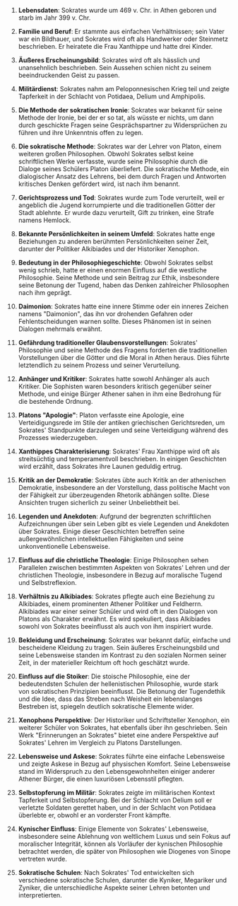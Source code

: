 1. **Lebensdaten**: Sokrates wurde um 469 v. Chr. in Athen geboren und starb im Jahr 399 v. Chr.
    
2. **Familie und Beruf**: Er stammte aus einfachen Verhältnissen; sein Vater war ein Bildhauer, und Sokrates wird oft als Handwerker oder Steinmetz beschrieben. Er heiratete die Frau Xanthippe und hatte drei Kinder.
    
3. **Äußeres Erscheinungsbild**: Sokrates wird oft als hässlich und unansehnlich beschrieben. Sein Aussehen schien nicht zu seinem beeindruckenden Geist zu passen.
    
4. **Militärdienst**: Sokrates nahm am Peloponnesischen Krieg teil und zeigte Tapferkeit in der Schlacht von Potidaea, Delium und Amphipolis.
    
5. **Die Methode der sokratischen Ironie**: Sokrates war bekannt für seine Methode der Ironie, bei der er so tat, als wüsste er nichts, um dann durch geschickte Fragen seine Gesprächspartner zu Widersprüchen zu führen und ihre Unkenntnis offen zu legen.
    
6. **Die sokratische Methode**: Sokrates war der Lehrer von Platon, einem weiteren großen Philosophen. Obwohl Sokrates selbst keine schriftlichen Werke verfasste, wurde seine Philosophie durch die Dialoge seines Schülers Platon überliefert. Die sokratische Methode, ein dialogischer Ansatz des Lehrens, bei dem durch Fragen und Antworten kritisches Denken gefördert wird, ist nach ihm benannt.
    
7. **Gerichtsprozess und Tod**: Sokrates wurde zum Tode verurteilt, weil er angeblich die Jugend korrumpierte und die traditionellen Götter der Stadt ablehnte. Er wurde dazu verurteilt, Gift zu trinken, eine Strafe namens Hemlock.
    
8. **Bekannte Persönlichkeiten in seinem Umfeld**: Sokrates hatte enge Beziehungen zu anderen berühmten Persönlichkeiten seiner Zeit, darunter der Politiker Alkibiades und der Historiker Xenophon.
    
9. **Bedeutung in der Philosophiegeschichte**: Obwohl Sokrates selbst wenig schrieb, hatte er einen enormen Einfluss auf die westliche Philosophie. Seine Methode und sein Beitrag zur Ethik, insbesondere seine Betonung der Tugend, haben das Denken zahlreicher Philosophen nach ihm geprägt.

10. **Daimonion**: Sokrates hatte eine innere Stimme oder ein inneres Zeichen namens "Daimonion", das ihn vor drohenden Gefahren oder Fehlentscheidungen warnen sollte. Dieses Phänomen ist in seinen Dialogen mehrmals erwähnt.
    
11. **Gefährdung traditioneller Glaubensvorstellungen**: Sokrates' Philosophie und seine Methode des Fragens forderten die traditionellen Vorstellungen über die Götter und die Moral in Athen heraus. Dies führte letztendlich zu seinem Prozess und seiner Verurteilung.
    
12. **Anhänger und Kritiker**: Sokrates hatte sowohl Anhänger als auch Kritiker. Die Sophisten waren besonders kritisch gegenüber seiner Methode, und einige Bürger Athener sahen in ihm eine Bedrohung für die bestehende Ordnung.
    
13. **Platons "Apologie"**: Platon verfasste eine Apologie, eine Verteidigungsrede im Stile der antiken griechischen Gerichtsreden, um Sokrates' Standpunkte darzulegen und seine Verteidigung während des Prozesses wiederzugeben.
    
14. **Xanthippes Charakterisierung**: Sokrates' Frau Xanthippe wird oft als streitsüchtig und temperamentvoll beschrieben. In einigen Geschichten wird erzählt, dass Sokrates ihre Launen geduldig ertrug.
    
15. **Kritik an der Demokratie**: Sokrates übte auch Kritik an der athenischen Demokratie, insbesondere an der Vorstellung, dass politische Macht von der Fähigkeit zur überzeugenden Rhetorik abhängen sollte. Diese Ansichten trugen sicherlich zu seiner Unbeliebtheit bei.
    
16. **Legenden und Anekdoten**: Aufgrund der begrenzten schriftlichen Aufzeichnungen über sein Leben gibt es viele Legenden und Anekdoten über Sokrates. Einige dieser Geschichten betreffen seine außergewöhnlichen intellektuellen Fähigkeiten und seine unkonventionelle Lebensweise.
    
17. **Einfluss auf die christliche Theologie**: Einige Philosophen sehen Parallelen zwischen bestimmten Aspekten von Sokrates' Lehren und der christlichen Theologie, insbesondere in Bezug auf moralische Tugend und Selbstreflexion.


18. **Verhältnis zu Alkibiades**: Sokrates pflegte auch eine Beziehung zu Alkibiades, einem prominenten Athener Politiker und Feldherrn. Alkibiades war einer seiner Schüler und wird oft in den Dialogen von Platons als Charakter erwähnt. Es wird spekuliert, dass Alkibiades sowohl von Sokrates beeinflusst als auch von ihm inspiriert wurde.
    
19. **Bekleidung und Erscheinung**: Sokrates war bekannt dafür, einfache und bescheidene Kleidung zu tragen. Sein äußeres Erscheinungsbild und seine Lebensweise standen im Kontrast zu den sozialen Normen seiner Zeit, in der materieller Reichtum oft hoch geschätzt wurde.
    
20. **Einfluss auf die Stoiker**: Die stoische Philosophie, eine der bedeutendsten Schulen der hellenistischen Philosophie, wurde stark von sokratischen Prinzipien beeinflusst. Die Betonung der Tugendethik und die Idee, dass das Streben nach Weisheit ein lebenslanges Bestreben ist, spiegeln deutlich sokratische Elemente wider.
    
21. **Xenophons Perspektive**: Der Historiker und Schriftsteller Xenophon, ein weiterer Schüler von Sokrates, hat ebenfalls über ihn geschrieben. Sein Werk "Erinnerungen an Sokrates" bietet eine andere Perspektive auf Sokrates' Lehren im Vergleich zu Platons Darstellungen.
    
22. **Lebensweise und Askese**: Sokrates führte eine einfache Lebensweise und zeigte Askese in Bezug auf physischen Komfort. Seine Lebensweise stand im Widerspruch zu den Lebensgewohnheiten einiger anderer Athener Bürger, die einen luxuriösen Lebensstil pflegten.
    
23. **Selbstopferung im Militär**: Sokrates zeigte im militärischen Kontext Tapferkeit und Selbstopferung. Bei der Schlacht von Delium soll er verletzte Soldaten gerettet haben, und in der Schlacht von Potidaea überlebte er, obwohl er an vorderster Front kämpfte.
    
24. **Kynischer Einfluss**: Einige Elemente von Sokrates' Lebensweise, insbesondere seine Ablehnung von weltlichem Luxus und sein Fokus auf moralischer Integrität, können als Vorläufer der kynischen Philosophie betrachtet werden, die später von Philosophen wie Diogenes von Sinope vertreten wurde.
    
25. **Sokratische Schulen**: Nach Sokrates' Tod entwickelten sich verschiedene sokratische Schulen, darunter die Kyniker, Megariker und Zyniker, die unterschiedliche Aspekte seiner Lehren betonten und interpretierten.
